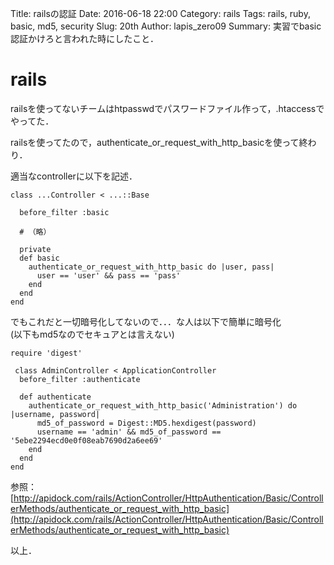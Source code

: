 Title: railsの認証
Date: 2016-06-18 22:00
Category: rails
Tags: rails, ruby, basic, md5, security
Slug: 20th
Author: lapis_zero09
Summary: 実習でbasic認証かけろと言われた時にしたこと．


# rails

railsを使ってないチームはhtpasswdでパスワードファイル作って，.htaccessでやってた．  


railsを使ってたので，authenticate_or_request_with_http_basicを使って終わり．  

適当なcontrollerに以下を記述．

```
class ...Controller < ...::Base

  before_filter :basic

  # （略）

  private
  def basic
    authenticate_or_request_with_http_basic do |user, pass|
      user == 'user' && pass == 'pass'
    end
  end
end
```


でもこれだと一切暗号化してないので．．．な人は以下で簡単に暗号化  
(以下もmd5なのでセキュアとは言えない)  

```
require 'digest'

 class AdminController < ApplicationController
  before_filter :authenticate

  def authenticate
    authenticate_or_request_with_http_basic('Administration') do |username, password|
      md5_of_password = Digest::MD5.hexdigest(password)
      username == 'admin' && md5_of_password == '5ebe2294ecd0e0f08eab7690d2a6ee69'
    end
  end
end
```

参照：[http://apidock.com/rails/ActionController/HttpAuthentication/Basic/ControllerMethods/authenticate_or_request_with_http_basic](http://apidock.com/rails/ActionController/HttpAuthentication/Basic/ControllerMethods/authenticate_or_request_with_http_basic)

以上．
